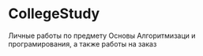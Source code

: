 ﻿# CollegeStudy

Личные работы по предмету Основы Алгоритмизаци и програмирования, а также работы на заказ
